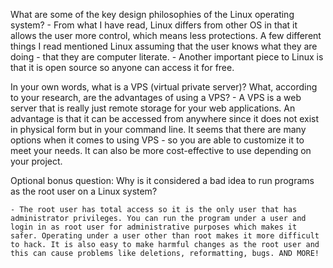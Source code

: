 What are some of the key design philosophies of the Linux operating system?
	- From what I have read, Linux differs from other OS in that it allows the user more control, which means less protections. A few different things I read mentioned Linux assuming that the user knows what they are doing - that they are computer literate.
	- Another important piece to Linux is that it is open source so anyone can access it for free.


In your own words, what is a VPS (virtual private server)? What, according to your research, are the advantages of using a VPS?
	- A VPS is a web server that is really just remote storage for your web applications. An advantage is that it can be accessed from anywhere since it does not exist in physical form but in your command line. It seems that there are many options when it comes to using VPS - so you are able to customize it to meet your needs. It can also be more cost-effective to use depending on your project.


Optional bonus question: Why is it considered a bad idea to run programs as the root user on a Linux system?

	- The root user has total access so it is the only user that has administrator privileges. You can run the program under a user and login in as root user for administrative purposes which makes it safer. Operating under a user other than root makes it more difficult to hack. It is also easy to make harmful changes as the root user and this can cause problems like deletions, reformatting, bugs. AND MORE!